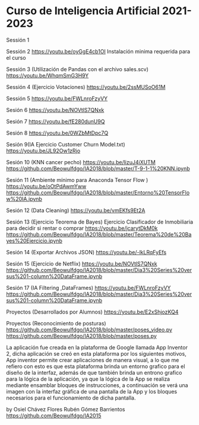 # Curso de Inteligencia Artificial 2021-2023

Sessión 1

Sessión 2
https://youtu.be/oyGgE4cb1OI
Instalación minima requerida para el curso

Sessión 3 (Utilización de Pandas con el  archivo sales.scv)
https://youtu.be/WhqmSmG3H9Y

Sessión 4 (Ejercicio Votaciones)
https://youtu.be/2ssMUSoO61M

Sessión 5
https://youtu.be/FWLnroFzyVY

Sesión 6
https://youtu.be/NOVtlS7QNxk

Sesión 7
https://youtu.be/fE280dunU9Q

Sesión 8
https://youtu.be/0WZbMtDpc7Q

Sesión 9(IA  Ejercicio Customer Churn Model.txt)
https://youtu.be/JL92Ow1zRjo

Sesión 10 (KNN cancer pecho)
https://youtu.be/lizuJ4iXUTM
https://github.com/Beowulfdgo/IA2018/blob/master/T-9-1-1%20KNN.ipynb


Sesión 11 (Ambiente mínimo para Anaconda Tensor Flow )
https://youtu.be/oOtPdAwmYww
https://github.com/Beowulfdgo/IA2018/blob/master/Entorno%20TensorFlow%20IA.ipynb

Sesión 12 (Data Cleaning)
https://youtu.be/vmEKfs9Et2A


Sesión 13 (Ejercicio Teorema de Bayes)
Ejercicio Clasificador de Inmobiliaria para decidir si rentar o comprar
https://youtu.be/jcarytDkM0k
https://github.com/Beowulfdgo/IA2018/blob/master/Teorema%20de%20Bayes%20Ejercicio.ipynb

Sesión 14 (Exportar Archivos JSON)
https://youtu.be/-lkLRqFyEfs

Sesión 15 (Ejercicio de Netflix)
https://youtu.be/NOVtlS7QNxk
https://github.com/Beowulfdgo/IA2018/blob/master/Dia3%20Series%20versus%201-column%20DataFrame.ipynb


Sesión 17 (IA Filtering ,DataFrames)
https://youtu.be/FWLnroFzyVY
https://github.com/Beowulfdgo/IA2018/blob/master/Dia3%20Series%20versus%201-column%20DataFrame.ipynb

Proyectos (Desarrollados por Alumnos)
https://youtu.be/E2xShjozKQ4

Proyectos (Reconocimiento de posturas)
https://github.com/Beowulfdgo/IA2018/blob/master/poses_video.py
https://github.com/Beowulfdgo/IA2018/blob/master/poses.py


La aplicación fue creada en la plataforma de Google llamada App Inventor 2, dicha aplicación se creó en esta plataforma por los siguientes motivos, App inventor permite crear aplicaciones de manera visual, a lo que me refiero con esto es que esta plataforma brinda un entorno grafico para el diseño de la interfaz, además de que también brinda un entrono grafico para la lógica de la aplicación, ya que la lógica de la App se realiza mediante ensamblar bloques de instrucciones, a continuación se verá una imagen con la interfaz gráfica de una pantalla de la App y los bloques necesarios para el funcionamiento de dicha pantalla.

by 
Osiel Chávez Flores
Rubén Gómez Barrientos
https://github.com/Beowulfdgo/IA2015

